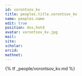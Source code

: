 ```yaml
---
id: vorontsov_kv
title: peoples.title.vorontsov_kv
name: peoples.name
edit: true
position: dos,hotd
avatar: vorontsov_kv.jpg
mail:
site:
scholar:
orcid:
mathnet:
---
```


{% tf _people/vorontsov_kv.md %}